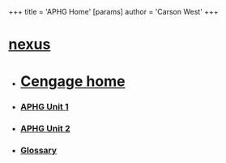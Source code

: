 +++
 title = 'APHG Home'
[params]
	author = 'Carson West'
+++
# [nexus](./../nexus/)

- # [Cengage home](./../cengage-home/)

- ### [APHG Unit 1](./../aphg-unit-1/)
- ### [APHG Unit 2](./../aphg-unit-2/)

- ### [Glossary](./../glossary/)
